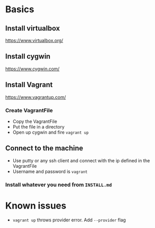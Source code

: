 # Basics
## Install virtualbox
https://www.virtualbox.org/

## Install cygwin
https://www.cygwin.com/

## Install Vagrant
https://www.vagrantup.com/

### Create VagrantFile
- Copy the VagrantFile
- Put the file in a directory
- Open up cygwin and fire `vagrant up`

## Connect to the machine
- Use putty or any ssh client and connect with the ip defined in the VagrantFile
- Username and password is `vagrant`

### Install whatever you need from `INSTALL.md`

# Known issues
- `vagrant up` throws provider error. Add `--provider` flag
